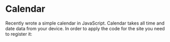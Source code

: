 # Calendar
Recently wrote a simple calendar in JavaScript. Calendar takes all time and date data from your device.
In order to apply the code for the site you need to register it: <script src="CALENDAR.js">< / script> and drag the JS file to the site folder.
